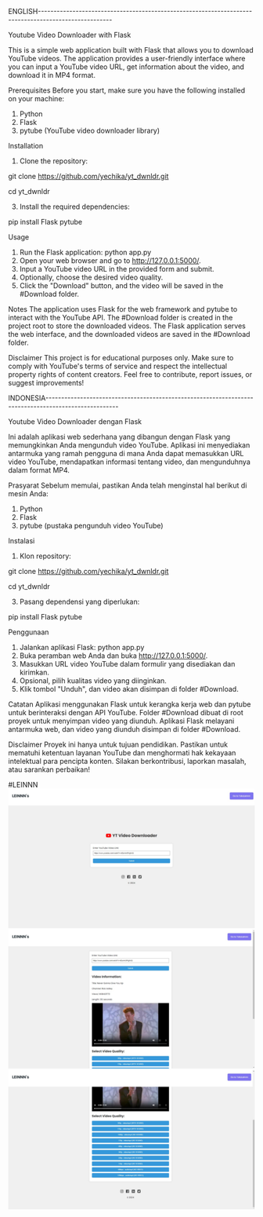 ENGLISH-----------------------------------------------------------------------------------------------------


Youtube Video Downloader with Flask

This is a simple web application built with Flask that allows you to download YouTube videos. The application provides a user-friendly interface where you can input a YouTube video URL, get information about the video, and download it in MP4 format.

Prerequisites
Before you start, make sure you have the following installed on your machine:

1. Python
2. Flask
3. pytube (YouTube video downloader library)

Installation
1. Clone the repository:

git clone https://github.com/yechika/yt_dwnldr.git

cd yt_dwnldr

3. Install the required dependencies:

pip install Flask pytube

Usage
1. Run the Flask application:
python app.py
2. Open your web browser and go to http://127.0.0.1:5000/.
3. Input a YouTube video URL in the provided form and submit.
4. Optionally, choose the desired video quality.
5. Click the "Download" button, and the video will be saved in the #Download folder.


Notes
The application uses Flask for the web framework and pytube to interact with the YouTube API.
The #Download folder is created in the project root to store the downloaded videos.
The Flask application serves the web interface, and the downloaded videos are saved in the #Download folder.

Disclaimer
This project is for educational purposes only. Make sure to comply with YouTube's terms of service and respect the intellectual property rights of content creators.
Feel free to contribute, report issues, or suggest improvements!

INDONESIA-----------------------------------------------------------------------------------------------------


Youtube Video Downloader dengan Flask

Ini adalah aplikasi web sederhana yang dibangun dengan Flask yang memungkinkan Anda mengunduh video YouTube. Aplikasi ini menyediakan antarmuka yang ramah pengguna di mana Anda dapat memasukkan URL video YouTube, mendapatkan informasi tentang video, dan mengunduhnya dalam format MP4.

Prasyarat
Sebelum memulai, pastikan Anda telah menginstal hal berikut di mesin Anda:

1. Python
2. Flask
3. pytube (pustaka pengunduh video YouTube)

Instalasi
1. Klon repository:

git clone https://github.com/yechika/yt_dwnldr.git

cd yt_dwnldr

3. Pasang dependensi yang diperlukan:

pip install Flask pytube

Penggunaan
1. Jalankan aplikasi Flask:
python app.py
2. Buka peramban web Anda dan buka http://127.0.0.1:5000/.
3. Masukkan URL video YouTube dalam formulir yang disediakan dan kirimkan.
4. Opsional, pilih kualitas video yang diinginkan.
5. Klik tombol "Unduh", dan video akan disimpan di folder #Download.

Catatan
Aplikasi menggunakan Flask untuk kerangka kerja web dan pytube untuk berinteraksi dengan API YouTube.
Folder #Download dibuat di root proyek untuk menyimpan video yang diunduh.
Aplikasi Flask melayani antarmuka web, dan video yang diunduh disimpan di folder #Download.

Disclaimer
Proyek ini hanya untuk tujuan pendidikan. Pastikan untuk mematuhi ketentuan layanan YouTube dan menghormati hak kekayaan intelektual para pencipta konten.
Silakan berkontribusi, laporkan masalah, atau sarankan perbaikan!





#LEINNN
![Proyek1](https://github.com/yechika/yt_dwnldr/blob/main/img1.jpeg)
![Proyek2](https://github.com/yechika/yt_dwnldr/blob/main/img2.jpeg)
![Proyek3](https://github.com/yechika/yt_dwnldr/blob/main/img3.jpeg)
